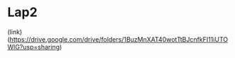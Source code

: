 # Lap2
(link) (https://drive.google.com/drive/folders/1BuzMnXAT40wotTtBJcnfkFI11iUTOWlG?usp=sharing)
